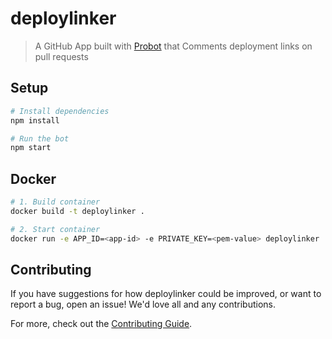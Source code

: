 # deploylinker

> A GitHub App built with [Probot](https://github.com/probot/probot) that Comments deployment links on pull requests

## Setup

```sh
# Install dependencies
npm install

# Run the bot
npm start
```

## Docker

```sh
# 1. Build container
docker build -t deploylinker .

# 2. Start container
docker run -e APP_ID=<app-id> -e PRIVATE_KEY=<pem-value> deploylinker
```

## Contributing

If you have suggestions for how deploylinker could be improved, or want to report a bug, open an issue! We'd love all and any contributions.

For more, check out the [Contributing Guide](CONTRIBUTING.md).

